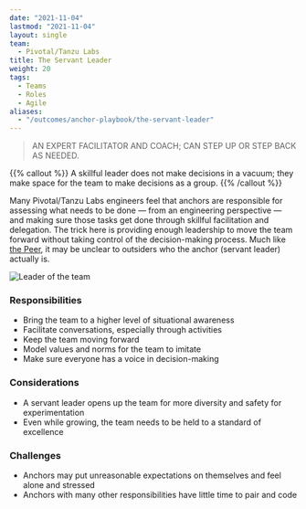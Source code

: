 ```yaml
---
date: "2021-11-04"
lastmod: "2021-11-04"
layout: single
team:
  - Pivotal/Tanzu Labs
title: The Servant Leader
weight: 20
tags:
  - Teams
  - Roles
  - Agile
aliases:
  - "/outcomes/anchor-playbook/the-servant-leader"
---
```


> AN EXPERT FACILITATOR AND COACH; CAN STEP UP OR STEP BACK AS NEEDED.

{{% callout %}}
A skillful leader does not make decisions in a vacuum; they make space for the team to make decisions as a group.
{{% /callout %}}

Many Pivotal/Tanzu Labs engineers feel that anchors are responsible for assessing what needs to be done — from an engineering perspective — and making sure those tasks get done through skillful facilitation and delegation. The trick here is providing enough leadership to move the team forward without taking control of the decision-making process. Much like [the Peer](/learningpaths/anchor-playbook/the-peer), it may be unclear to outsiders who the anchor (servant leader) actually is.

![Leader of the team](/learningpaths/anchor-playbook/images/group.jpg)

### Responsibilities

- Bring the team to a higher level of situational awareness
- Facilitate conversations, especially through activities
- Keep the team moving forward
- Model values and norms for the team to imitate
- Make sure everyone has a voice in decision-making

### Considerations

- A servant leader opens up the team for more diversity and safety for experimentation
- Even while growing, the team needs to be held to a standard of excellence

### Challenges

- Anchors may put unreasonable expectations on themselves and feel alone and stressed
- Anchors with many other responsibilities have little time to pair and code
